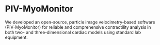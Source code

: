 # PIV-MyoMonitor
We developed an open-source, particle image velocimetry-based software (PIV-MyoMonitor) for reliable and comprehensive contractility analysis in both two- and three-dimensional cardiac models using standard lab equipment.

